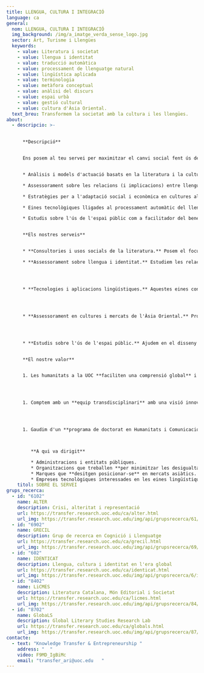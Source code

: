 ```yaml
---
title: LLENGUA, CULTURA I INTEGRACIÓ
language: ca
general:
  nom: LLENGUA, CULTURA I INTEGRACIÓ
  img_background: /img/a_imatge_verda_sense_logo.jpg
  sector: Art, Turisme i Llengües
  keywords:
    - value: Literatura i societat
    - value: llengua i identitat
    - value: traducció automàtica
    - value: processament de llenguatge natural
    - value: lingüística aplicada
    - value: terminologia
    - value: metàfora conceptual
    - value: anàlisi del discurs
    - value: espai urbà
    - value: gestió cultural
    - value: cultura d'Àsia Oriental.
  text_breu: Transformem la societat amb la cultura i les llengües.
about:
  - descripcio: >-
      

      **Descripció**


      Ens posem al teu servei per maximitzar el canvi social fent ús de la llengua i la cultura com a agents transformadors. En concret, t'oferim:


      * Anàlisis i models d'actuació basats en la literatura i la cultura, orientats a resoldre situacions d'exclusió, de desigualtat i de discriminació.

      * Assessorament sobre les relacions (i implicacions) entre llengua, identitat i desigualtat social.

      * Estratègies per a l'adaptació social i econòmica en cultures alienes.

      * Eines tecnològiques lligades al processament automàtic del llenguatge.

      * Estudis sobre l'ús de l'espai públic com a facilitador del benestar.


      **Els nostres serveis**


      * **Consultories i usos socials de la literatura.** Posem el focus en segments de la població amb risc d'exclusió com ara immigrants, refugiats, víctimes de conflictes o de trastorns psicològics, entre d'altres. Usem la literatura per exposar prejudicis existents, rols de gènere i mostrar la situació de la dona, i assessorem sobre l'ús de referències literàries aplicables al tractament psicològic de víctimes de violència masclista o altres malalties i trastorns.

      * **Assessorament sobre llengua i identitat.** Estudiem les relacions i implicacions entre llengua, identitat i desigualtat social, les inversions personals i emocionals en l'ús de llengües en contextos multilingües; apliquem coneixements en història per desenvolupar polítiques públiques, i oferim coneixement sociolingüístic qualitatiu i quantitatiu per al disseny de projectes d'estudi sobre la llengua.




      * **Tecnologies i aplicacions lingüístiques.** Aquestes eines contemplen (1) l'anàlisi del discurs, (2) l'extracció de terminologia i (3) el suport a la traducció a través del processament natural del llenguatge i la personalització de sistemes de traducció automàtica neuronal.




      * **Assessorament en cultures i mercats de l'Àsia Oriental.** Proporcionem assessories relatives a la cultura, la llengua, l'economia, el comerç internacional i el turisme a la Xina i a la resta de l'Àsia Oriental. 




      * **Estudis sobre l'ús de l'espai públic.** Ajudem en el disseny de polítiques públiques lligades a l'ús de l'espai públic i avaluem i mesurem l'impacte social d'aquest usos.


      **El nostre valor**


      1. Les humanitats a la UOC **faciliten una comprensió global** i crítica de la realitat social per mitjà d'una visió integrada i complementària entre diferents disciplines (llengua, història, filosofia, literatura...). La seva transversalitat ofereix una capacitat d'anàlisi que facilita la comprensió de la cultura i la societat contemporànies i que posem a la disposició de les organitzacions amb les quals col·laborem.




      1. Comptem amb un **equip transdisciplinari** amb una visió innovadora i capdavantera en la relació entre les tecnologies de la informació i la comunicació (TIC) i el coneixement expert en llengua, cultura i literatura.




      1. Gaudim d'un **programa de doctorat en Humanitats i Comunicació dirigit** a ampliar coneixements sobre els fenòmens de canvi social des d'una òptica interdisciplinària i internacional.



         **A qui va dirigit**

         * Administracions i entitats públiques.
         * Organitzacions que treballen **per minimitzar les desigualtats socials** i promoure la integració.
         * Marques que **desitgen posicionar-se** en mercats asiàtics.
         * Empreses tecnològiques interessades en les eines lingüístiques, processament de llenguatge natural o en la relació entre TIC i llengua i cultura.
    titol: SOBRE EL SERVEI
grups_recerca:
  - id: "6102"
    name: ALTER
    description: Crisi, alteritat i representació
    url: https://transfer.research.uoc.edu/ca/alter.html
    url_img: https://transfer.research.uoc.edu/img/api/grupsrecerca/61/image/1576236141533
  - id: "6902"
    name: GRECIL
    description: Grup de recerca en Cognició i Llenguatge
    url: https://transfer.research.uoc.edu/ca/grecil.html
    url_img: https://transfer.research.uoc.edu/img/api/grupsrecerca/69/image/1588435812349
  - id: "602"
    name: IDENTICAT
    description: Llengua, cultura i identitat en l'era global
    url: https://transfer.research.uoc.edu/ca/identicat.html
    url_img: https://transfer.research.uoc.edu/img/api/grupsrecerca/6/image/1594284501513
  - id: "8402"
    name: LiCMES
    description: Literatura Catalana, Món Editorial i Societat
    url: https://transfer.research.uoc.edu/ca/licmes.html
    url_img: https://transfer.research.uoc.edu/img/api/grupsrecerca/84/image/1576237395373
  - id: "8702"
    name: GlobaLS
    description: Global Literary Studies Research Lab
    url: https://transfer.research.uoc.edu/ca/globals.html
    url_img: https://transfer.research.uoc.edu/img/api/grupsrecerca/87/image/1594200495286
contacte:
  - text: "Knowledge Transfer & Entrepreneurship "
    address: "  "
    video: F9MD_IgBiMc
    email: "transfer_ari@uoc.edu   "
---
```

